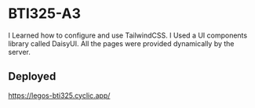 # BTI325-A3

I Learned how to configure and use TailwindCSS.
I Used a UI components library called DaisyUI.
All the pages were provided dynamically by the server.

## Deployed
https://legos-bti325.cyclic.app/

